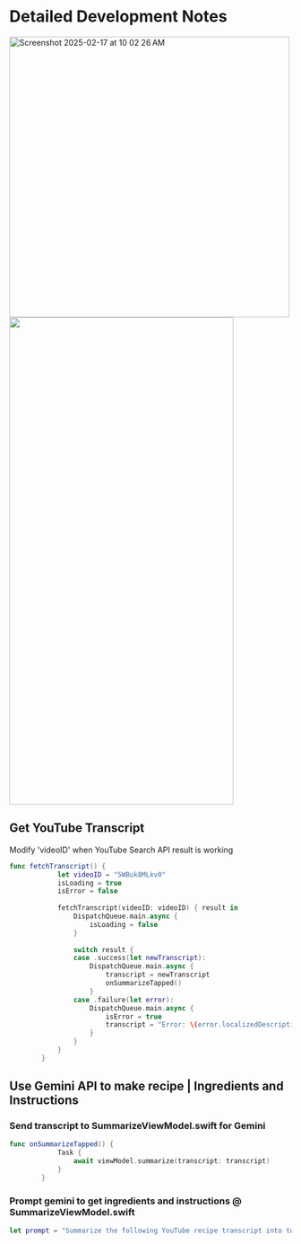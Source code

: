 # Detailed Development Notes

<img width="500" alt="Screenshot 2025-02-17 at 10 02 26 AM" src="https://github.com/user-attachments/assets/e0c5c1e4-9391-4824-83be-604233fb54f4" />

<img src="https://media.giphy.com/media/p5jIRzm2N2oCRMnfm4/giphy.gif" width="400" height="868">

## Get YouTube Transcript

Modify 'videoID' when YouTube Search API result is working

```swift
func fetchTranscript() {
            let videoID = "5WBuk8MLkv0"
            isLoading = true
            isError = false
            
            fetchTranscript(videoID: videoID) { result in
                DispatchQueue.main.async {
                    isLoading = false
                }
                
                switch result {
                case .success(let newTranscript):
                    DispatchQueue.main.async {
                        transcript = newTranscript
                        onSummarizeTapped()
                    }
                case .failure(let error):
                    DispatchQueue.main.async {
                        isError = true
                        transcript = "Error: \(error.localizedDescription)"
                    }
                }
            }
        }
```

## Use Gemini API to make recipe | Ingredients and Instructions

### Send transcript to SummarizeViewModel.swift for Gemini

```swift
func onSummarizeTapped() {
            Task {
                await viewModel.summarize(transcript: transcript)
            }
        }
```

### Prompt gemini to get ingredients and instructions @ SummarizeViewModel.swift

```swift
let prompt = "Summarize the following YouTube recipe transcript into two sections: Ingredients and Instructions. The Ingredients section should list all ingredients with their quantities, formatted as bullet points. The Instructions section should be numbered, with each step describing the cooking process in a concise manner:  \(transcript)"
```



